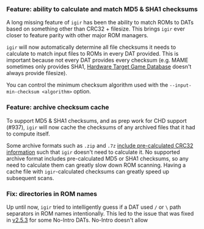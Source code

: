 ### Feature: ability to calculate and match MD5 & SHA1 checksums

A long missing feature of `igir` has been the ability to match ROMs to DATs based on something other than CRC32 + filesize. This brings `igir` ever closer to feature parity with other major ROM managers.

`igir` will now automatically determine all file checksums it needs to calculate to match input files to ROMs in every DAT provided. This is important because not every DAT provides every checksum (e.g. MAME sometimes only provides SHA1, [Hardware Target Game Database](https://github.com/frederic-mahe/Hardware-Target-Game-Database) doesn't always provide filesize).

You can control the minimum checksum algorithm used with the `--input-min-checksum <algorithm>` option.

### Feature: archive checksum cache

To support MD5 & SHA1 checksums, and as prep work for CHD support (#937), `igir` will now cache the checksums of any archived files that it had to compute itself.

Some archive formats such as `.zip` and `.7z` [include pre-calculated CRC32 information](https://igir.io/input/reading-archives/) such that `igir` doesn't need to calculate it. No supported archive format includes pre-calculated MD5 or SHA1 checksums, so any need to calculate them can greatly slow down ROM scanning. Having a cache file with `igir`-calculated checksums can greatly speed up subsequent scans.

### Fix: directories in ROM names

Up until now, `igir` tried to intelligently guess if a DAT used `/` or `\` path separators in ROM names intentionally. This led to the issue that was fixed in [v2.5.3](https://github.com/emmercm/igir/releases/tag/v2.5.3) for some No-Intro DATs. No-Intro doesn't allow
<!--stackedit_data:
eyJoaXN0b3J5IjpbOTM2MDU4OTAzLC0xODQzMTE3NDE3XX0=
-->